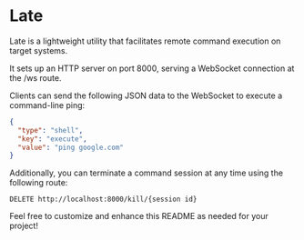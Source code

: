 # Late

Late is a lightweight utility that facilitates remote command execution on target systems.

It sets up an HTTP server on port 8000, serving a WebSocket connection at the /ws route.

Clients can send the following
JSON data to the WebSocket to execute a command-line ping:

```JSON
{
  "type": "shell",
  "key": "execute",
  "value": "ping google.com"
}
```

Additionally, you can terminate a command session at any time using the following route:

```http request
DELETE http://localhost:8000/kill/{session id}
```

Feel free to customize and enhance this README as needed for your project!
